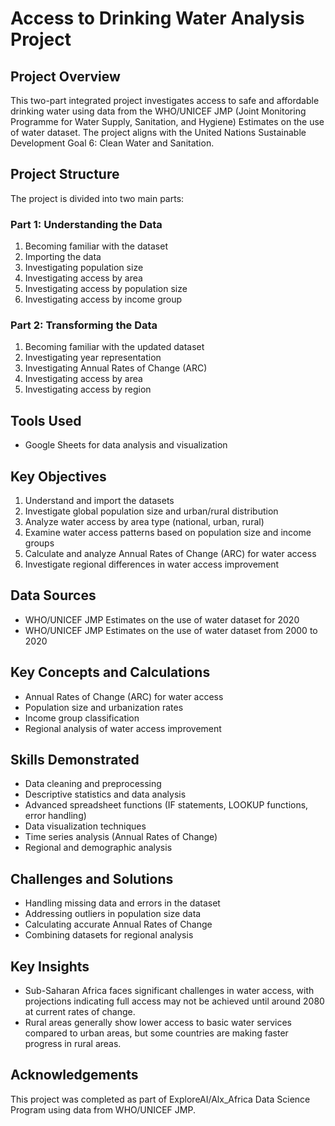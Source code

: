 # Access to Drinking Water Analysis Project

## Project Overview
This two-part integrated project investigates access to safe and affordable drinking water using data from the WHO/UNICEF JMP (Joint Monitoring Programme for Water Supply, Sanitation, and Hygiene) Estimates on the use of water dataset. The project aligns with the United Nations Sustainable Development Goal 6: Clean Water and Sanitation.

## Project Structure
The project is divided into two main parts:

### Part 1: Understanding the Data
1. Becoming familiar with the dataset
2. Importing the data
3. Investigating population size
4. Investigating access by area
5. Investigating access by population size
6. Investigating access by income group

### Part 2: Transforming the Data
1. Becoming familiar with the updated dataset
2. Investigating year representation
3. Investigating Annual Rates of Change (ARC)
4. Investigating access by area
5. Investigating access by region

## Tools Used
- Google Sheets for data analysis and visualization

## Key Objectives
1. Understand and import the datasets
2. Investigate global population size and urban/rural distribution
3. Analyze water access by area type (national, urban, rural)
4. Examine water access patterns based on population size and income groups
5. Calculate and analyze Annual Rates of Change (ARC) for water access
6. Investigate regional differences in water access improvement

## Data Sources
- WHO/UNICEF JMP Estimates on the use of water dataset for 2020
- WHO/UNICEF JMP Estimates on the use of water dataset from 2000 to 2020

## Key Concepts and Calculations
- Annual Rates of Change (ARC) for water access
- Population size and urbanization rates
- Income group classification
- Regional analysis of water access improvement

## Skills Demonstrated
- Data cleaning and preprocessing
- Descriptive statistics and data analysis
- Advanced spreadsheet functions (IF statements, LOOKUP functions, error handling)
- Data visualization techniques
- Time series analysis (Annual Rates of Change)
- Regional and demographic analysis

## Challenges and Solutions
- Handling missing data and errors in the dataset
- Addressing outliers in population size data
- Calculating accurate Annual Rates of Change
- Combining datasets for regional analysis

## Key Insights
- Sub-Saharan Africa faces significant challenges in water access, with projections indicating full access may not be achieved until around 2080 at current rates of change.
- Rural areas generally show lower access to basic water services compared to urban areas, but some countries are making faster progress in rural areas.

## Acknowledgements
This project was completed as part of ExploreAI/Alx_Africa Data Science Program using data from WHO/UNICEF JMP.
